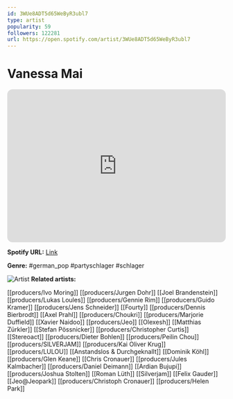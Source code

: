 ```yaml
---
id: 3WUe8ADT5d65WeByR3ubl7
type: artist
popularity: 59
followers: 122281
url: https://open.spotify.com/artist/3WUe8ADT5d65WeByR3ubl7
---
```

# Vanessa Mai

<iframe style="border-radius:12px" src="https://open.spotify.com/embed/artist/3WUe8ADT5d65WeByR3ubl7" width="100%" height="352" frameBorder="0" allowfullscreen="" allow="autoplay; clipboard-write; encrypted-media; fullscreen; picture-in-picture" loading="lazy"></iframe>

**Spotify URL:** [Link](https://open.spotify.com/artist/3WUe8ADT5d65WeByR3ubl7)

**Genre:**  #german_pop #partyschlager #schlager

![Artist](https://i.scdn.co/image/ab6761610000e5eb664aec76894e859ee887c32a)
**Related artists:**

[[producers/Ivo Moring]]
[[producers/Jurgen Dohr]]
[[Joel Brandenstein]]
[[producers/Lukas Loules]]
[[producers/Gennie Rim]]
[[producers/Guido Kramer]]
[[producers/Jens Schneider]]
[[Fourty]]
[[producers/Dennis Bierbrodt]]
[[Axel Prahl]]
[[producers/Choukri]]
[[producers/Marjorie Duffield]]
[[Xavier Naidoo]]
[[producers/Jeo]]
[[Olexesh]]
[[Matthias Zürkler]]
[[Stefan Pössnicker]]
[[producers/Christopher Curtis]]
[[Stereoact]]
[[producers/Dieter Bohlen]]
[[producers/Peilin Chou]]
[[producers/SILVERJAM]]
[[producers/Kai Oliver Krug]]
[[producers/LULOU]]
[[Anstandslos & Durchgeknallt]]
[[Dominik Köhl]]
[[producers/Glen Keane]]
[[Chris Cronauer]]
[[producers/Jules Kalmbacher]]
[[producers/Daniel Deimann]]
[[Ardian Bujupi]]
[[producers/Joshua Stolten]]
[[Roman Lüth]]
[[Silverjam]]
[[Felix Gauder]]
[[Jeo@Jeopark]]
[[producers/Christoph Cronauer]]
[[producers/Helen Park]]
